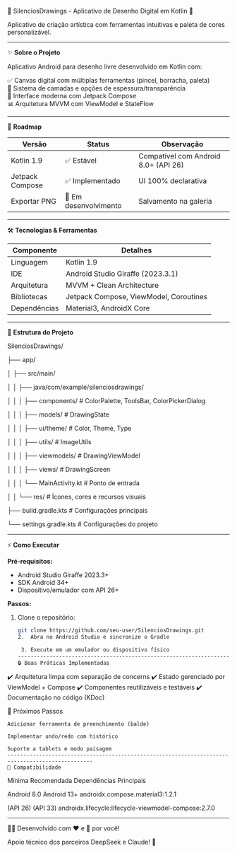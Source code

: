 🎨 SilenciosDrawings - Aplicativo de Desenho Digital em Kotlin 🎨

Aplicativo de criação artística com ferramentas intuitivas e paleta de cores personalizável.

-------------------------------------------------------------------------------------------------

✨ **Sobre o Projeto**

Aplicativo Android para desenho livre desenvolvido em Kotlin com:

✅ Canvas digital com múltiplas ferramentas (pincel, borracha, paleta)  
🎨 Sistema de camadas e opções de espessura/transparência  
📱 Interface moderna com Jetpack Compose  
📊 Arquitetura MVVM com ViewModel e StateFlow  

-------------------------------------------------------------------------------------------------

🚀 **Roadmap**

| Versão       | Status          | Observação                          |
|--------------|-----------------|-------------------------------------|
| Kotlin 1.9   | ✅ Estável      | Compatível com Android 8.0+ (API 26)|
| Jetpack Compose | ✅ Implementado | UI 100% declarativa                 |
| Exportar PNG | 🔄 Em desenvolvimento | Salvamento na galeria           |

-------------------------------------------------------------------------------------------------

🛠️ **Tecnologias & Ferramentas**

| Componente          | Detalhes                                   |
|---------------------|-------------------------------------------|
| Linguagem           | Kotlin 1.9                                |
| IDE                 | Android Studio Giraffe (2023.3.1)         |
| Arquitetura         | MVVM + Clean Architecture                 |
| Bibliotecas         | Jetpack Compose, ViewModel, Coroutines    |
| Dependências        | Material3, AndroidX Core                  |

-------------------------------------------------------------------------------------------------

📂 **Estrutura do Projeto**

SilenciosDrawings/

├── app/

│ ├── src/main/

│ │ ├── java/com/example/silenciosdrawings/

│ │ │ ├── components/ # ColorPalette, ToolsBar, ColorPickerDialog

│ │ │ ├── models/ # DrawingState

│ │ │ ├── ui/theme/ # Color, Theme, Type

│ │ │ ├── utils/ # ImageUtils

│ │ │ ├── viewmodels/ # DrawingViewModel

│ │ │ ├── views/ # DrawingScreen

│ │ │ └── MainActivity.kt # Ponto de entrada

│ │ └── res/ # Ícones, cores e recursos visuais

├── build.gradle.kts # Configurações principais

└── settings.gradle.kts # Configurações do projeto

-------------------------------------------------------------------------------------------------
⚡ **Como Executar**

**Pré-requisitos:**
- Android Studio Giraffe 2023.3+
- SDK Android 34+
- Dispositivo/emulador com API 26+

**Passos:**
1. Clone o repositório:
   ```bash
   git clone https://github.com/seu-user/SilenciosDrawings.git
   2.  Abra no Android Studio e sincronize o Gradle

    3. Execute em um emulador ou dispositivo físico
   -------------------------------------------------------------------------------------------------
   🔒 Boas Práticas Implementadas

✔️ Arquitetura limpa com separação de concerns
✔️ Estado gerenciado por ViewModel + Compose
✔️ Componentes reutilizáveis e testáveis
✔️ Documentação no código (KDoc)

🌟 Próximos Passos

    Adicionar ferramenta de preenchimento (balde)

    Implementar undo/redo com histórico

    Suporte a tablets e modo paisagem
    -------------------------------------------------------------------------------------------------
    📌 Compatibilidade
    
Mínima   	   Recomendada	   Dependências Principais

Android 8.0	   Android 13+	   androidx.compose.material3:1.2.1

(API 26)	      (API 33)	      androidx.lifecycle:lifecycle-viewmodel-compose:2.7.0

-------------------------------------------------------------------------------------------------
👨‍💻 Desenvolvido com ❤️ e 🎨 por você!

Apoio técnico dos parceiros DeepSeek e Claude! 🚀
